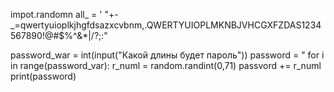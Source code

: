 impot.randomn
all_ = '
"+-_=qwertyuioplkjhgfdsazxcvbnm,.QWERTYUIOPLMKNBJVHCGXFZDAS1234567890!@#$%^&*|\/?;:"

password_war = int(input("Какой длины будет пароль"))
password = "
for i in range(password_var):
  r_numl = random.randint(0,71)
  passvord += r_numl
print(password)
